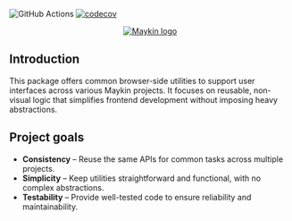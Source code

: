 ![GitHub Actions](https://github.com/maykinmedia/client-common/actions/workflows/ci.yaml/badge.svg)
[![codecov](https://codecov.io/github/maykinmedia/client-common/graph/badge.svg?token=UAEDGVNEPU)](https://codecov.io/github/maykinmedia/client-common)
<p align="center">
  <a href="https://maykinmedia.nl">
    <img alt="Maykin logo" src="https://www.maykinmedia.nl/static/maykinmedia/img/maykin_logo.png" />
  </a>
</p>

## Introduction

This package offers common browser-side utilities to support user interfaces across various Maykin projects.
It focuses on reusable, non-visual logic that simplifies frontend development without imposing heavy abstractions.

## Project goals

- **Consistency** – Reuse the same APIs for common tasks across multiple projects.
- **Simplicity** – Keep utilities straightforward and functional, with no complex abstractions.
- **Testability** – Provide well-tested code to ensure reliability and maintainability.
